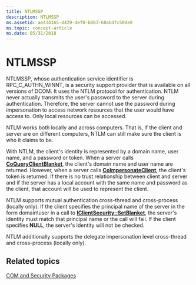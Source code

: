 ```yaml
---
title: NTLMSSP
description: NTLMSSP
ms.assetid: ae434165-4429-4ef0-b083-60abdfc50de0
ms.topic: concept-article
ms.date: 05/31/2018
---
```


# NTLMSSP

NTLMSSP, whose authentication service identifier is RPC\_C\_AUTHN\_WINNT, is a security support provider that is available on all versions of DCOM. It uses the NTLM protocol for authentication. NTLM never actually transmits the user's password to the server during authentication. Therefore, the server cannot use the password during impersonation to access network resources that the user would have access to. Only local resources can be accessed.

NTLM works both locally and across computers. That is, if the client and server are on different computers, NTLM can still make sure the client is who it claims to be.

With NTLM, the client's identity is represented by a domain name, user name, and a password or token. When a server calls [**CoQueryClientBlanket**](/windows/desktop/api/combaseapi/nf-combaseapi-coqueryclientblanket), the client's domain name and user name are returned. However, when a server calls [**CoImpersonateClient**](/windows/desktop/api/combaseapi/nf-combaseapi-coimpersonateclient), the client's token is returned. If there is no trust relationship between client and server and if the server has a local account with the same name and password as the client, that account will be used to represent the client.

NTLM supports mutual authentication cross-thread and cross-process (locally only). If the client specifies the principal name of the server in the form domain\\user in a call to [**IClientSecurity::SetBlanket**](/windows/win32/api/objidl/nf-objidl-iclientsecurity-setblanket), the server's identity must match that principal name or the call will fail. If the client specifies **NULL**, the server's identity will not be checked.

NTLM additionally supports the delegate impersonation level cross-thread and cross-process (locally only).

## Related topics

<dl> <dt>

[COM and Security Packages](com-and-security-packages.md)
</dt> </dl>

 

 
